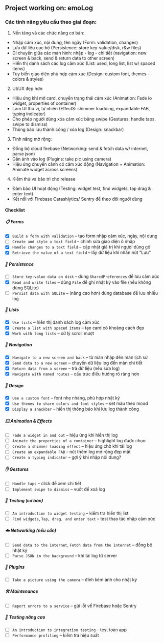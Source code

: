 ## Project working on: emoLog

### Các tính năng yêu cầu theo giai đoạn:

1. Nền tảng và các chức năng cơ bản:

- Nhập cảm xúc, nội dung, tên ngày (Form: validation, changes)
- Lưu dữ liệu cục bộ (Persistence: store key-value/disk, r&w files)
- Di chuyển giữa các màn hình: nhập - log - chi tiết (navigation: new screen & back, send & return data to other screen)
- Hiển thị danh sách các log cảm xúc (List: used, long list, list w/ spaced items)
- Tùy biến giao diện phù hợp cảm xúc (Design: custom font, themes - colors & styles)

2. UI/UX đẹp hơn:

- Hiệu ứng khi mở card, chuyển trạng thái cảm xúc (Animation: Fade io widget, properties of container)
- Làm UI thú vị, tự nhiên (EffectS: shimmer loadding, expandable FAB, typing indicator)
- Cho phép người dùng xóa cảm xúc bằng swipe (Gestures: handle taps, swipe to dismiss)
- Thông báo lưu thành công / xóa log (Design: snackbar)

3. Tính năng mở rộng:

- Đồng bộ cloud firebase (Networking: send & fetch data w/ internet, parse json)
- Gắn ảnh vào log (Plugins: take pic using camera)
- Hiệu ứng chuyển cảnh có cảm xúc động (Navigation + Animation: Animate widget across screens)

4. Kiểm thử và bảo trì cho release

- Đảm bảo UI hoạt động (Testing: widget test, find widgets, tap drag & enter text)
- Kết nối với Firebase Carashlytics/ Sentry để theo dõi người dùng

#### Checklist

##### 📋 Forms

- [x] `Build a form with validation` – tạo form nhập cảm xúc, ngày, nội dung
- [ ] `Create and style a text field` – chỉnh sửa giao diện ô nhập
- [x] `Handle changes to a text field` – cập nhật giá trị khi người dùng gõ
- [x] `Retrieve the value of a text field` – lấy dữ liệu khi nhấn nút "Lưu"

##### 💾 Persistence

- [ ] `Store key-value data on disk` – dùng `SharedPreferences` để lưu cảm xúc
- [x] `Read and write files` – dùng `File` để ghi nhật ký vào file (nếu không dùng SQLite)
- [ ] `Persist data with SQLite` – (nâng cao hơn) dùng database để lưu nhiều log

##### 📃 Lists

- [x] `Use lists` – hiển thị danh sách log cảm xúc
- [x] `Create a list with spaced items` – tạo card có khoảng cách đẹp
- [x] `Work with long lists` – xử lý scroll mượt

##### 🧭 Navigation

- [x] `Navigate to a new screen and back` – từ màn nhập đến màn lịch sử
- [x] `Send data to a new screen` – chuyển dữ liệu log đến màn chi tiết
- [x] `Return data from a screen` – trả dữ liệu (nếu sửa log)
- [x] `Navigate with named routes` – cấu trúc điều hướng rõ ràng hơn

##### 🎨 Design

- [x] `Use a custom font` – font nhẹ nhàng, phù hợp nhật ký
- [x] `Use themes to share colors and font styles` – set màu theo mood
- [x] `Display a snackbar` – hiển thị thông báo khi lưu log thành công

##### 🎞️ Animation & Effects

- [ ] `Fade a widget in and out` – hiệu ứng khi hiển thị log
- [ ] `Animate the properties of a container` – highlight log được chọn
- [ ] `Create a shimmer loading effect` – hiệu ứng chờ khi tải log
- [ ] `Create an expandable FAB` – nút thêm log mở rộng đẹp mắt
- [ ] `Create a typing indicator` – gợi ý khi nhập nội dung?

##### ✋ Gestures

- [ ] `Handle taps` – click để xem chi tiết
- [ ] `Implement swipe to dismiss` – vuốt để xoá log

##### 🧪 Testing (cơ bản)

- [ ] `An introduction to widget testing` – kiểm tra hiển thị list
- [ ] `Find widgets`, `Tap, drag, and enter text` – test thao tác nhập cảm xúc

##### ☁️ Networking (nếu cần)

- [ ] `Send data to the internet`, `Fetch data from the internet` – đồng bộ nhật ký
- [ ] `Parse JSON in the background` – khi tải log từ server

##### 📸 Plugins

- [ ] `Take a picture using the camera` – đính kèm ảnh cho nhật ký

##### 🛠 Maintenance

- [ ] `Report errors to a service` – gửi lỗi về Firebase hoặc Sentry

##### 🧪 Testing nâng cao

- [ ] `An introduction to integration testing` – test toàn app
- [ ] `Performance profiling` – kiểm tra hiệu suất
